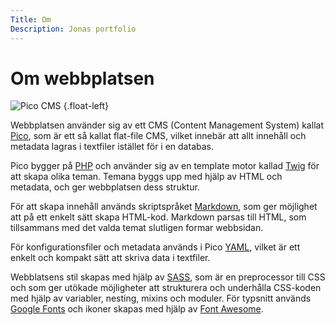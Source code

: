 ```yaml
---
Title: Om
Description: Jonas portfolio
---
```


Om webbplatsen
==========================

![Pico CMS](%assets_url%/img/pico.svg) {.float-left}

Webbplatsen använder sig av ett CMS (Content Management System) kallat [Pico](https://picocms.org),
som är ett så kallat flat-file CMS, vilket innebär att allt innehåll och metadata lagras i textfiler
istället för i en databas.

Pico bygger på [PHP](https://www.php.net) och använder sig av en template motor kallad [Twig](https://twig.symfony.com)
för att skapa olika teman. Temana byggs upp med hjälp av HTML och metadata, och ger webbplatsen dess struktur.

För att skapa innehåll används skriptspråket [Markdown](https://daringfireball.net/projects/markdown/),
som ger möjlighet att på ett enkelt sätt skapa HTML-kod. Markdown parsas till HTML, som tillsammans med
det valda temat slutligen formar webbsidan.

För konfigurationsfiler och metadata används i Pico [YAML](https://yaml.org), vilket är ett enkelt
och kompakt sätt att skriva data i textfiler.

Webblatsens stil skapas med hjälp av [SASS](https://sass-lang.com), som är en preprocessor till CSS och som
ger utökade möjligheter att strukturera och underhålla CSS-koden med hjälp av variabler, nesting, mixins och
moduler. För typsnitt används [Google Fonts](https://fonts.google.com) och ikoner skapas med hjälp
av [Font Awesome](https://fontawesome.com/).


